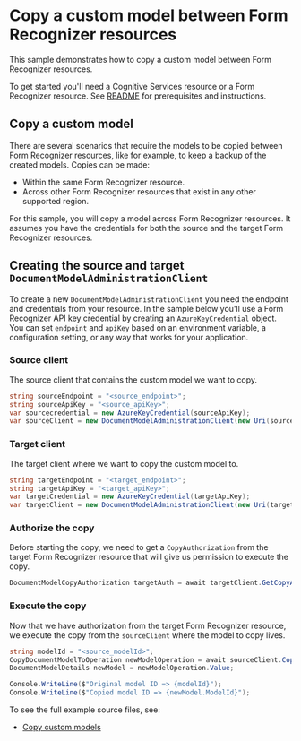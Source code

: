 # Copy a custom model between Form Recognizer resources

This sample demonstrates how to copy a custom model between Form Recognizer resources.

To get started you'll need a Cognitive Services resource or a Form Recognizer resource.  See [README][README] for prerequisites and instructions.

## Copy a custom model
There are several scenarios that require the models to be copied between Form Recognizer resources, like for example, to keep a backup of the created models.
Copies can be made:
- Within the same Form Recognizer resource.
- Across other Form Recognizer resources that exist in any other supported region.

For this sample, you will copy a model across Form Recognizer resources. It assumes you have the credentials for both the source and the target Form Recognizer resources.

## Creating the source and target `DocumentModelAdministrationClient`

To create a new `DocumentModelAdministrationClient` you need the endpoint and credentials from your resource. In the sample below you'll use a Form Recognizer API key credential by creating an `AzureKeyCredential` object.
You can set `endpoint` and `apiKey` based on an environment variable, a configuration setting, or any way that works for your application.

### Source client
The source client that contains the custom model we want to copy.

```C# Snippet:FormRecognizerSampleCreateCopySourceClient
string sourceEndpoint = "<source_endpoint>";
string sourceApiKey = "<source_apiKey>";
var sourcecredential = new AzureKeyCredential(sourceApiKey);
var sourceClient = new DocumentModelAdministrationClient(new Uri(sourceEndpoint), new AzureKeyCredential(sourceApiKey));
```

### Target client
The target client where we want to copy the custom model to.

```C# Snippet:FormRecognizerSampleCreateCopyTargetClient
string targetEndpoint = "<target_endpoint>";
string targetApiKey = "<target_apiKey>";
var targetCredential = new AzureKeyCredential(targetApiKey);
var targetClient = new DocumentModelAdministrationClient(new Uri(targetEndpoint), new AzureKeyCredential(targetApiKey));
```

### Authorize the copy
Before starting the copy, we need to get a `CopyAuthorization` from the target Form Recognizer resource that will give us permission to execute the copy.
```C# Snippet:FormRecognizerSampleGetCopyAuthorization
DocumentModelCopyAuthorization targetAuth = await targetClient.GetCopyAuthorizationAsync();
```

### Execute the copy
Now that we have authorization from the target Form Recognizer resource, we execute the copy from the `sourceClient` where the model to copy lives.

```C# Snippet:FormRecognizerSampleCreateCopyModel
string modelId = "<source_modelId>";
CopyDocumentModelToOperation newModelOperation = await sourceClient.CopyDocumentModelToAsync(WaitUntil.Completed, modelId, targetAuth);
DocumentModelDetails newModel = newModelOperation.Value;

Console.WriteLine($"Original model ID => {modelId}");
Console.WriteLine($"Copied model ID => {newModel.ModelId}");
```

To see the full example source files, see:
* [Copy custom models](https://github.com/Azure/azure-sdk-for-net/blob/main/sdk/formrecognizer/Azure.AI.FormRecognizer/tests/samples/Sample_CopyModelToAsync.cs)

[README]: https://github.com/Azure/azure-sdk-for-net/tree/main/sdk/formrecognizer/Azure.AI.FormRecognizer#getting-started